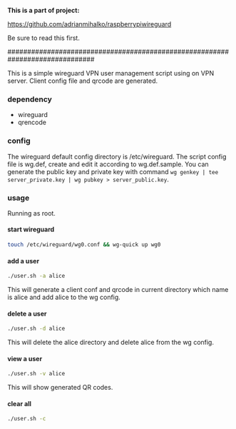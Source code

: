 **This is a part of project:**

https://github.com/adrianmihalko/raspberrypiwireguard

Be sure to read this first.


##############################################################################




This is a simple wireguard VPN user management script using on VPN server.
Client config file and qrcode are generated.



### dependency

* wireguard
* qrencode

### config
The wireguard default config directory is /etc/wireguard.
The script config file is wg.def, create and edit it according to wg.def.sample.
You can generate the public key and private key with command `wg genkey | tee server_private.key | wg pubkey > server_public.key`.

### usage

Running as root.

#### start wireguard

```bash
touch /etc/wireguard/wg0.conf && wg-quick up wg0
```

#### add a user

```bash
./user.sh -a alice
```

This will generate a client conf and qrcode in current directory which name is alice
and add alice to the wg config.

#### delete a user

```bash
./user.sh -d alice
```
This will delete the alice directory and delete alice from the wg config.

#### view a user

```bash
./user.sh -v alice
```
This will show generated QR codes.


#### clear all

```bash
./user.sh -c
```
